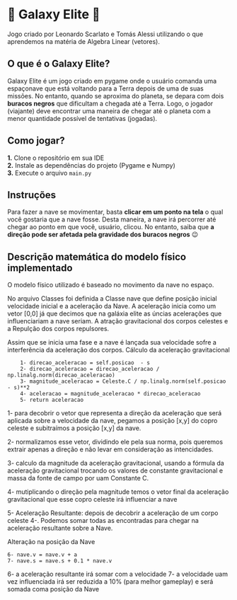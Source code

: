 # 🌌 Galaxy Elite 🌌
Jogo criado por Leonardo Scarlato e Tomás Alessi utilizando o que aprendemos na matéria de Algebra Linear (vetores).

## O que é o Galaxy Elite?
Galaxy Elite é um jogo criado em pygame onde o usuário comanda uma espaçonave que está voltando para a Terra depois de uma de suas missões. No entanto, quando se aproxima do planeta, se depara com dois **buracos negros** que dificultam a chegada até a Terra. Logo, o jogador (viajante) deve encontrar uma maneira de chegar até o planeta com a menor quantidade possível de tentativas (jogadas).

## Como jogar?
**1.** Clone o repositório em sua IDE <br>
**2.** Instale as dependências do projeto (Pygame e Numpy)<br>
**3.** Execute o arquivo `main.py`


## Instruções
Para fazer a nave se movimentar, basta **clicar em um ponto na tela** o qual você gostaria que a nave fosse. Desta maneira, a nave irá percorrer até chegar ao ponto em que você, usuário, clicou. No entanto, saiba que **a direção pode ser afetada pela gravidade dos buracos negros** 😉

## Descrição matemática do modelo físico implementado
O modelo físico utilizado é baseado no movimento da nave no espaço.

No arquivo Classes foi definida a Classe nave que define posição inicial velocidade inicial e a aceleração da Nave. A aceleração inicia como um vetor [0,0] já que decimos que na galáxia elite as úncias acelerações que influenciariam a nave seriam. A atração gravitacional dos corpos celestes e a Repulção dos corpos repulsores.

Assim que se inicia uma fase e a nave é lançada sua velocidade sofre a interferência da aceleração dos corpos.
    Cálculo da aceleração gravitacional
        
        1- direcao_aceleracao = self.posicao  - s
        2- direcao_aceleracao = direcao_aceleracao / np.linalg.norm(direcao_aceleracao)
        3- magnitude_aceleracao = Celeste.C / np.linalg.norm(self.posicao - s)**2
        4- aceleracao = magnitude_aceleracao * direcao_aceleracao
        5- return aceleracao

1- para decobrir o vetor que representa a direção da aceleração que será aplicada sobre a velocidade da nave, pegamos a posição [x,y] do copro celeste e subitraímos a posição [x,y] da nave.

2- normalizamos esse vetor, dividindo ele pela sua norma, pois queremos extrair apenas a direção e não levar em consideração as intencidades.

3- calculo da magnitude da aceleração gravitacional, usando a fórmula da aceleração gravitacional trocando os valores de constante gravitacional e massa da fonte de campo por uam Constante C.

4- mutiplicando o direção pela magnitude temos o vetor final da aceleração gravitacional que esse copro celeste irá influenciar a nave

5- Aceleração Resultante: depois de decobrir a aceleração de um corpo celeste 4-. Podemos somar todas as encontradas para chegar na aceleração resultante sobre a Nave.

Alteração na posição da Nave
    
    6- nave.v = nave.v + a
    7- nave.s = nave.s + 0.1 * nave.v

6- a aceleração resultante irá somar com a velocidade
7- a velocidade uam vez influenciada irá ser reduzida a 10% (para melhor gameplay) e será somada coma posição da Nave
